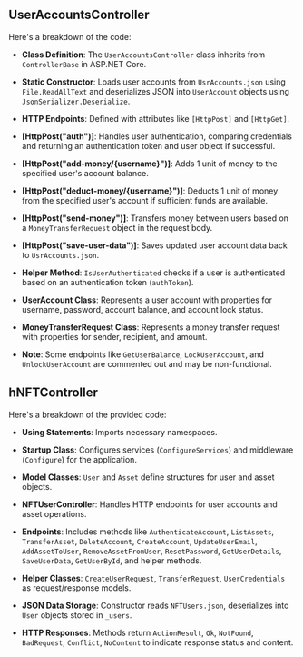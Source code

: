 ## UserAccountsController

Here's a breakdown of the code:

- **Class Definition**: The `UserAccountsController` class inherits from `ControllerBase` in ASP.NET Core.

- **Static Constructor**: Loads user accounts from `UsrAccounts.json` using `File.ReadAllText` and deserializes JSON into `UserAccount` objects using `JsonSerializer.Deserialize`.

- **HTTP Endpoints**: Defined with attributes like `[HttpPost]` and `[HttpGet]`.

- **[HttpPost("auth")]**: Handles user authentication, comparing credentials and returning an authentication token and user object if successful.

- **[HttpPost("add-money/{username}")]**: Adds 1 unit of money to the specified user's account balance.

- **[HttpPost("deduct-money/{username}")]**: Deducts 1 unit of money from the specified user's account if sufficient funds are available.

- **[HttpPost("send-money")]**: Transfers money between users based on a `MoneyTransferRequest` object in the request body.

- **[HttpPost("save-user-data")]**: Saves updated user account data back to `UsrAccounts.json`.

- **Helper Method**: `IsUserAuthenticated` checks if a user is authenticated based on an authentication token (`authToken`).

- **UserAccount Class**: Represents a user account with properties for username, password, account balance, and account lock status.

- **MoneyTransferRequest Class**: Represents a money transfer request with properties for sender, recipient, and amount.

- **Note**: Some endpoints like `GetUserBalance`, `LockUserAccount`, and `UnlockUserAccount` are commented out and may be non-functional.

## hNFTController

Here's a breakdown of the provided code:

- **Using Statements**: Imports necessary namespaces.

- **Startup Class**: Configures services (`ConfigureServices`) and middleware (`Configure`) for the application.

- **Model Classes**: `User` and `Asset` define structures for user and asset objects.

- **NFTUserController**: Handles HTTP endpoints for user accounts and asset operations.

- **Endpoints**: Includes methods like `AuthenticateAccount`, `ListAssets`, `TransferAsset`, `DeleteAccount`, `CreateAccount`, `UpdateUserEmail`, `AddAssetToUser`, `RemoveAssetFromUser`, `ResetPassword`, `GetUserDetails`, `SaveUserData`, `GetUserById`, and helper methods.

- **Helper Classes**: `CreateUserRequest`, `TransferRequest`, `UserCredentials` as request/response models.

- **JSON Data Storage**: Constructor reads `NFTUsers.json`, deserializes into `User` objects stored in `_users`.

- **HTTP Responses**: Methods return `ActionResult`, `Ok`, `NotFound`, `BadRequest`, `Conflict`, `NoContent` to indicate response status and content.
